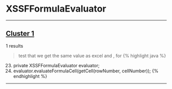 # XSSFFormulaEvaluator

***

## [Cluster 1](./1)
1 results
> test that we get the same value as excel and , for 
{% highlight java %}
23. private XSSFFormulaEvaluator evaluator;
48.   evaluator.evaluateFormulaCell(getCell(rowNumber, cellNumber));
{% endhighlight %}

***

